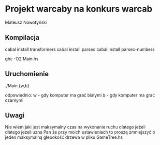# Projekt warcaby na konkurs warcab
Mateusz Nowotyński
## Kompilacja
cabal install transformers
cabal install parsec
cabal install parsec-numbers

ghc -O2 Main.hs

## Uruchomienie
./Main {w,b}

odpowiednio: 
	w - gdy komputer ma grać białymi
	b - gdy komputer ma grać czarnymi

## Uwagi
Nie wiem jaki jest maksymalny czas na wykonanie ruchu dlatego jeżeli dlatego jeżeli uzna Pan że przy moich ustawieniach to proszę zmniejszyć o jeden maksymalną głebokość drzewa w pliku GameTree.hs

